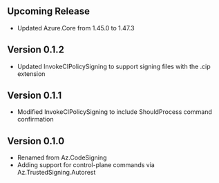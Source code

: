 <!--
    Please leave this section at the top of the change log.

    Changes for the upcoming release should go under the section titled "Upcoming Release", and should adhere to the following format:

    ## Upcoming Release
    * Overview of change #1
        - Additional information about change #1
    * Overview of change #2
        - Additional information about change #2
        - Additional information about change #2
    * Overview of change #3
    * Overview of change #4
        - Additional information about change #4

    ## YYYY.MM.DD - Version X.Y.Z (Previous Release)
    * Overview of change #1
        - Additional information about change #1
-->
## Upcoming Release
* Updated Azure.Core from 1.45.0 to 1.47.3

## Version 0.1.2
* Updated InvokeCIPolicySigning to support signing files with the .cip extension

## Version 0.1.1
* Modified InvokeCIPolicySigning to include ShouldProcess command confirmation

## Version 0.1.0
* Renamed from Az.CodeSigning
* Adding support for control-plane commands via Az.TrustedSigning.Autorest
